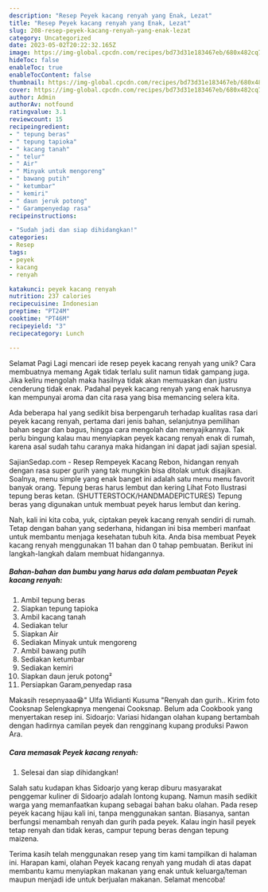 ```yaml
---
description: "Resep Peyek kacang renyah yang Enak, Lezat"
title: "Resep Peyek kacang renyah yang Enak, Lezat"
slug: 208-resep-peyek-kacang-renyah-yang-enak-lezat
category: Uncategorized
date: 2023-05-02T20:22:32.165Z
image: https://img-global.cpcdn.com/recipes/bd73d31e183467eb/680x482cq70/peyek-kacang-renyah-foto-resep-utama.jpg
hideToc: false
enableToc: true
enableTocContent: false
thumbnail: https://img-global.cpcdn.com/recipes/bd73d31e183467eb/680x482cq70/peyek-kacang-renyah-foto-resep-utama.jpg
cover: https://img-global.cpcdn.com/recipes/bd73d31e183467eb/680x482cq70/peyek-kacang-renyah-foto-resep-utama.jpg
author: Admin
authorAv: notfound
ratingvalue: 3.1
reviewcount: 15
recipeingredient:
- " tepung beras"
- " tepung tapioka"
- " kacang tanah"
- " telur"
- " Air"
- " Minyak untuk mengoreng"
- " bawang putih"
- " ketumbar"
- " kemiri"
- " daun jeruk potong"
- " Garampenyedap rasa"
recipeinstructions:

- "Sudah jadi dan siap dihidangkan!"
categories:
- Resep
tags:
- peyek
- kacang
- renyah

katakunci: peyek kacang renyah 
nutrition: 237 calories
recipecuisine: Indonesian
preptime: "PT24M"
cooktime: "PT46M"
recipeyield: "3"
recipecategory: Lunch

---
```



Selamat Pagi Lagi mencari ide resep peyek kacang renyah yang unik? Cara membuatnya memang Agak tidak terlalu sulit namun tidak gampang juga. Jika keliru mengolah maka hasilnya tidak akan memuaskan dan justru cenderung tidak enak. Padahal peyek kacang renyah yang enak harusnya kan mempunyai aroma dan cita rasa yang bisa memancing selera kita.


Ada beberapa hal yang sedikit bisa berpengaruh terhadap kualitas rasa dari peyek kacang renyah, pertama dari jenis bahan, selanjutnya pemilihan bahan segar dan bagus, hingga cara mengolah dan menyajikannya. Tak perlu bingung kalau mau menyiapkan peyek kacang renyah enak di rumah, karena asal sudah tahu caranya maka hidangan ini dapat jadi sajian spesial.

SajianSedap.com - Resep Rempeyek Kacang Rebon, hidangan renyah dengan rasa super gurih yang tak mungkin bisa ditolak untuk disajikan. Soalnya, menu simple yang enak banget ini adalah satu menu menu favorit banyak orang. Tepung beras harus lembut dan kering Lihat Foto Ilustrasi tepung beras ketan. (SHUTTERSTOCK/HANDMADEPICTURES) Tepung beras yang digunakan untuk membuat peyek harus lembut dan kering.


Nah, kali ini kita coba, yuk, ciptakan peyek kacang renyah sendiri di rumah. Tetap dengan bahan yang sederhana, hidangan ini bisa memberi manfaat untuk membantu menjaga kesehatan tubuh kita. Anda bisa membuat Peyek kacang renyah menggunakan 11 bahan dan 0 tahap pembuatan. Berikut ini langkah-langkah dalam membuat hidangannya.

<!--inarticleads1-->

##### Bahan-bahan dan bumbu yang harus ada dalam pembuatan Peyek kacang renyah:

1. Ambil  tepung beras
1. Siapkan  tepung tapioka
1. Ambil  kacang tanah
1. Sediakan  telur
1. Siapkan  Air
1. Sediakan  Minyak untuk mengoreng
1. Ambil  bawang putih
1. Sediakan  ketumbar
1. Sediakan  kemiri
1. Siapkan  daun jeruk potong²
1. Persiapkan  Garam,penyedap rasa


Makasih resepnyaaa😁&#34; Ulfa Widianti Kusuma &#34;Renyah dan gurih.. Kirim foto Cooksnap Selengkapnya mengenai Cooksnap. Belum ada Cookbook yang menyertakan resep ini. Sidoarjo: Variasi hidangan olahan kupang bertambah dengan hadirnya camilan peyek dan rengginang kupang produksi Pawon Ara. 

<!--inarticleads2-->

##### Cara memasak Peyek kacang renyah:


1. Selesai dan siap dihidangkan!

Salah satu kudapan khas Sidoarjo yang kerap diburu masyarakat penggemar kuliner di Sidoarjo adalah lontong kupang. Namun masih sedikit warga yang memanfaatkan kupang sebagai bahan baku olahan. Pada resep peyek kacang hijau kali ini, tanpa menggunakan santan. Biasanya, santan berfungsi menambah renyah dan gurih pada peyek. Kalau ingin hasil peyek tetap renyah dan tidak keras, campur tepung beras dengan tepung maizena. 

Terima kasih telah menggunakan resep yang tim kami tampilkan di halaman ini. Harapan kami, olahan Peyek kacang renyah yang mudah di atas dapat membantu kamu menyiapkan makanan yang enak untuk keluarga/teman maupun menjadi ide untuk berjualan makanan. Selamat mencoba!
